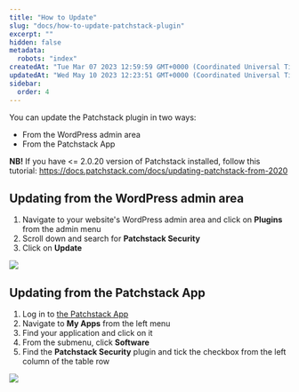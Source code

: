 ```yaml
---
title: "How to Update"
slug: "docs/how-to-update-patchstack-plugin"
excerpt: ""
hidden: false
metadata: 
  robots: "index"
createdAt: "Tue Mar 07 2023 12:59:59 GMT+0000 (Coordinated Universal Time)"
updatedAt: "Wed May 10 2023 12:23:51 GMT+0000 (Coordinated Universal Time)"
sidebar:
  order: 4
---
```

You can update the Patchstack plugin in two ways:

- From the WordPress admin area
- From the Patchstack App

**NB!** If you have \<= 2.0.20 version of Patchstack installed, follow this tutorial: <https://docs.patchstack.com/docs/updating-patchstack-from-2020>

## Updating from the WordPress admin area

1. Navigate to your website's WordPress admin area and click on **Plugins** from the admin menu
2. Scroll down and search for **Patchstack Security**
3. Click on **Update**

![](@images/888a34b-patchstack_plugin_update.png)

## Updating from the Patchstack App

1. Log in to <a href="https://app.patchstack.com" target="_blank">the Patchstack App</a>
2. Navigate to **My Apps** from the left menu
3. Find your application and click on it
4. From the submenu, click **Software**
5. Find the **Patchstack Security** plugin and tick the checkbox from the left column of the table row

![](@images/2f36390-small-patchstack_update_patchstack.png)
